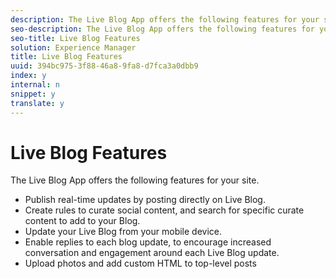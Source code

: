 ```yaml
---
description: The Live Blog App offers the following features for your site.
seo-description: The Live Blog App offers the following features for your site.
seo-title: Live Blog Features
solution: Experience Manager
title: Live Blog Features
uuid: 394bc975-3f88-46a8-9fa8-d7fca3a0dbb9
index: y
internal: n
snippet: y
translate: y
---
```


# Live Blog Features

The Live Blog App offers the following features for your site.

<a id="section_xbc_kyf_sy"></a>

* Publish real-time updates by posting directly on Live Blog.
* Create rules to curate social content, and search for specific curate content to add to your Blog.
* Update your Live Blog from your mobile device.
* Enable replies to each blog update, to encourage increased conversation and engagement around each Live Blog update.
* Upload photos and add custom HTML to top-level posts

